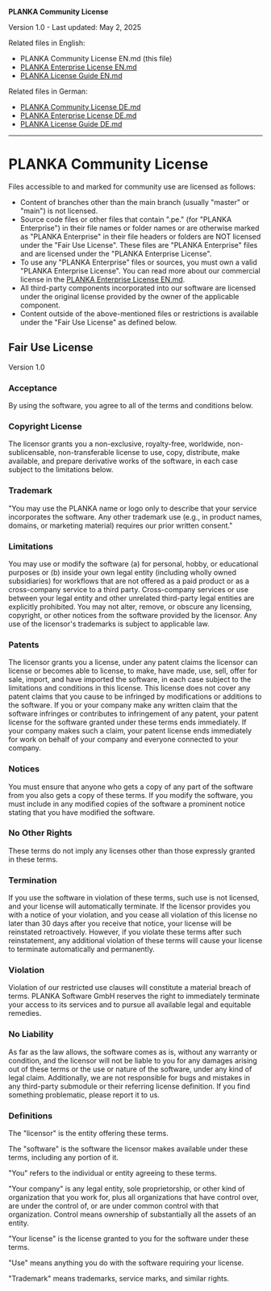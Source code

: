 **PLANKA Community License**

Version 1.0 - Last updated: May 2, 2025

Related files in English:
- PLANKA Community License EN.md (this file)
- [PLANKA Enterprise License EN.md](https://github.com/plankanban/planka/blob/master/LICENSES/PLANKA%20Enterprise%20License%20EN.md)
- [PLANKA License Guide EN.md](https://github.com/plankanban/planka/blob/master/LICENSES/PLANKA%20License%20Guide%20EN.md)

Related files in German:
- [PLANKA Community License DE.md](https://github.com/plankanban/planka/blob/master/LICENSES/PLANKA%20Community%20License%20DE.md)
- [PLANKA Enterprise License DE.md](https://github.com/plankanban/planka/blob/master/LICENSES/PLANKA%20Enterprise%20License%20DE.md)
- [PLANKA License Guide DE.md](https://github.com/plankanban/planka/blob/master/LICENSES/PLANKA%20License%20Guide%20DE.md)

---

# PLANKA Community License

Files accessible to and marked for community use are licensed as follows:

- Content of branches other than the main branch (usually "master" or "main") is not licensed.
- Source code files or other files that contain ".pe." (for "PLANKA Enterprise") in their file names or folder names or are otherwise marked as "PLANKA Enterprise" in their file headers or folders are NOT licensed under the "Fair Use License". These files are "PLANKA Enterprise" files and are licensed under the "PLANKA Enterprise License".
- To use any "PLANKA Enterprise" files or sources, you must own a valid "PLANKA Enterprise License". You can read more about our commercial license in the [PLANKA Enterprise License EN.md](https://github.com/plankanban/planka/blob/master/LICENSES/PLANKA%20Enterprise%20License%20EN.md).
- All third-party components incorporated into our software are licensed under the original license provided by the owner of the applicable component.
- Content outside of the above-mentioned files or restrictions is available under the "Fair Use License" as defined below.

## Fair Use License

Version 1.0

### Acceptance

By using the software, you agree to all of the terms and conditions below.

### Copyright License

The licensor grants you a non-exclusive, royalty-free, worldwide, non-sublicensable, non-transferable license to use, copy, distribute, make available, and prepare derivative works of the software, in each case subject to the limitations below.

### Trademark

"You may use the PLANKA name or logo only to describe that your service incorporates the software. Any other trademark use (e.g., in product names, domains, or marketing material) requires our prior written consent."

### Limitations

You may use or modify the software (a) for personal, hobby, or educational purposes or (b) inside your own legal entity (including wholly owned subsidiaries) for workflows that are not offered as a paid product or as a cross-company service to a third party. Cross-company services or use between your legal entity and other unrelated third-party legal entities are explicitly prohibited. You may not alter, remove, or obscure any licensing, copyright, or other notices from the software provided by the licensor. Any use of the licensor's trademarks is subject to applicable law.

### Patents

The licensor grants you a license, under any patent claims the licensor can license or becomes able to license, to make, have made, use, sell, offer for sale, import, and have imported the software, in each case subject to the limitations and conditions in this license. This license does not cover any patent claims that you cause to be infringed by modifications or additions to the software. If you or your company make any written claim that the software infringes or contributes to infringement of any patent, your patent license for the software granted under these terms ends immediately. If your company makes such a claim, your patent license ends immediately for work on behalf of your company and everyone connected to your company.

### Notices

You must ensure that anyone who gets a copy of any part of the software from you also gets a copy of these terms. If you modify the software, you must include in any modified copies of the software a prominent notice stating that you have modified the software.

### No Other Rights

These terms do not imply any licenses other than those expressly granted in these terms.

### Termination

If you use the software in violation of these terms, such use is not licensed, and your license will automatically terminate. If the licensor provides you with a notice of your violation, and you cease all violation of this license no later than 30 days after you receive that notice, your license will be reinstated retroactively. However, if you violate these terms after such reinstatement, any additional violation of these terms will cause your license to terminate automatically and permanently.

### Violation

Violation of our restricted use clauses will constitute a material breach of terms. PLANKA Software GmbH reserves the right to immediately terminate your access to its services and to pursue all available legal and equitable remedies.

### No Liability

As far as the law allows, the software comes as is, without any warranty or condition, and the licensor will not be liable to you for any damages arising out of these terms or the use or nature of the software, under any kind of legal claim. Additionally, we are not responsible for bugs and mistakes in any third-party submodule or their referring license definition. If you find something problematic, please report it to us.

### Definitions

The "licensor" is the entity offering these terms.

The "software" is the software the licensor makes available under these terms, including any portion of it.

"You" refers to the individual or entity agreeing to these terms.

"Your company" is any legal entity, sole proprietorship, or other kind of organization that you work for, plus all organizations that have control over, are under the control of, or are under common control with that organization. Control means ownership of substantially all the assets of an entity.

"Your license" is the license granted to you for the software under these terms.

"Use" means anything you do with the software requiring your license.

"Trademark" means trademarks, service marks, and similar rights.
